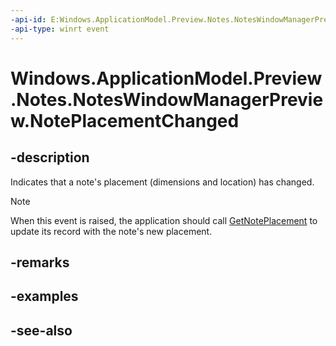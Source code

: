 ----api-id: E:Windows.ApplicationModel.Preview.Notes.NotesWindowManagerPreview.NotePlacementChanged
-api-type: winrt event
---<!-- Event syntaxpublic event Windows.Foundation.TypedEventHandler NotePlacementChanged<Windows.ApplicationModel.Preview.Notes.NotesWindowManagerPreview,  Windows.ApplicationModel.Preview.Notes.NotePlacementChangedPreviewEventArgs>--># Windows.ApplicationModel.Preview.Notes.NotesWindowManagerPreview.NotePlacementChanged## -descriptionIndicates that a note's placement (dimensions and location) has changed.> [!NOTE]> When this event is raised, the application should call [GetNotePlacement](noteswindowmanagerpreview_getnoteplacement.md) to update its record with the note's new placement.## -remarks## -examples## -see-also